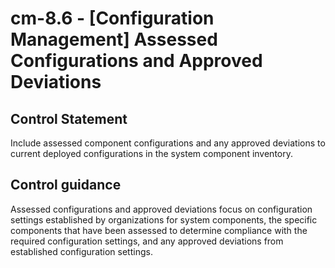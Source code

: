 # cm-8.6 - \[Configuration Management\] Assessed Configurations and Approved Deviations

## Control Statement

Include assessed component configurations and any approved deviations to current deployed configurations in the system component inventory.

## Control guidance

Assessed configurations and approved deviations focus on configuration settings established by organizations for system components, the specific components that have been assessed to determine compliance with the required configuration settings, and any approved deviations from established configuration settings.
